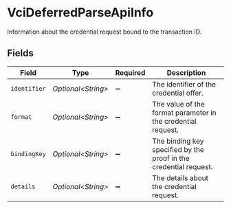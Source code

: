 # VciDeferredParseApiInfo

Information about the credential request bound to the transaction ID.


## Fields

| Field                                                             | Type                                                              | Required                                                          | Description                                                       |
| ----------------------------------------------------------------- | ----------------------------------------------------------------- | ----------------------------------------------------------------- | ----------------------------------------------------------------- |
| `identifier`                                                      | *Optional\<String>*                                               | :heavy_minus_sign:                                                | The identifier of the credential offer.                           |
| `format`                                                          | *Optional\<String>*                                               | :heavy_minus_sign:                                                | The value of the format parameter in the credential request.      |
| `bindingKey`                                                      | *Optional\<String>*                                               | :heavy_minus_sign:                                                | The binding key specified by the proof in the credential request. |
| `details`                                                         | *Optional\<String>*                                               | :heavy_minus_sign:                                                | The details about the credential request.                         |